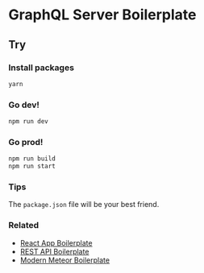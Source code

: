 # GraphQL Server Boilerplate

## Try

### Install packages

```bash
yarn
```

### Go dev!

```bash
npm run dev
```

### Go prod!

```bash
npm run build
npm run start
```

### Tips

The `package.json` file will be your best friend.

### Related

- [React App Boilerplate](https://github.com/lzl/react-app-boilerplate)
- [REST API Boilerplate](https://github.com/lzl/rest-api-boilerplate)
- [Modern Meteor Boilerplate](https://github.com/lzl/modern-meteor-boilerplate)
